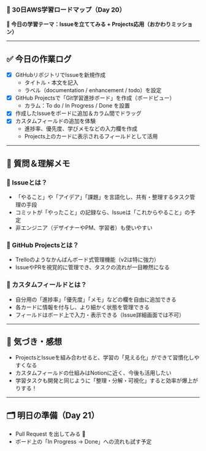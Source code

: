 ### 📅 30日AWS学習ロードマップ（Day 20）

**🎯 今日の学習テーマ：Issueを立ててみる + Projects応用（おかわりミッション）**

---

## ✅ 今日の作業ログ

- [x] GitHubリポジトリでIssueを新規作成
  - タイトル・本文を記入
  - ラベル（documentation / enhancement / todo）を設定
- [x] GitHub Projectsで「Git学習進捗ボード」を作成（ボードビュー）
  - カラム：To do / In Progress / Done を設置
- [x] 作成したIssueをボードに追加＆カラム間でドラッグ
- [x] カスタムフィールドの追加を体験
  - 進捗率、優先度、学びメモなどの入力欄を作成
  - Projects上のカードに表示されるフィールドとして活用

---

## 🧠 質問＆理解メモ

### 🔹 Issueとは？
- 「やること」や「アイデア」「課題」を言語化し、共有・整理するタスク管理の手段
- コミットが「やったこと」の記録なら、Issueは「これからやること」の予定
- 非エンジニア（デザイナーやPM、学習者）も使いやすい

### 🔹 GitHub Projectsとは？
- Trelloのようなかんばんボード式管理機能（v2は特に強力）
- IssueやPRを視覚的に管理でき、タスクの流れが一目瞭然になる

### 🔹 カスタムフィールドとは？
- 自分用の「進捗率」「優先度」「メモ」などの欄を自由に追加できる
- 各カードに情報を付与し、より細かく状態を管理できる
- フィールドはボード上で入力・表示できる（Issue詳細画面では不可）

---

## 🌱 気づき・感想

- ProjectsとIssueを組み合わせると、学習の「見える化」ができて習慣化しやすくなる
- カスタムフィールドの仕組みはNotionに近く、今後も活用したい
- 学習タスクも開発と同じように「整理・分解・可視化」すると効率が爆上がりする！

---

## 🗂 明日の準備（Day 21）

- Pull Request を出してみる 🔄  
- ボード上の「In Progress → Done」への流れも試す予定